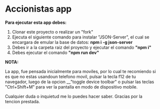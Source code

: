 # Accionistas app

__Para ejecutar esta app debes:__

1. Clonar este proyecto o realizar un "fork"
2. Ejecuta el siguiente comando para instalar "JSON-Server", el cual se encargara de emular la base de datos:
  __npm i -g json-server__
3. Debes ir a la carpeta raiz del proyecto y ejecutar el comando __"npm i"__
4. Debes ejecutar el comando __"npm run dev"__

__NOTA:__

La app, fue pensada inicialmente para moviles, por lo cual te recomiendo si es que no estas usandoun telefono movil, pulsar la tecla f12 de tu navegador, luego de la opcion __"toggle device toolbar" o pulsar las teclas "Ctrl+Shift+M" para ver la pantalla en modo de dispositivo mobile.

  Cualquier duda o inquietud me lo puedes hacer saber. Gracias por la tencion prestada.